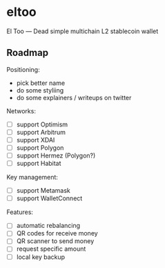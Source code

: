 # eltoo
El Too — Dead simple multichain L2 stablecoin wallet

## Roadmap

Positioning:
- pick better name
- do some styliing
- do some explainers / writeups on twitter

Networks:
- [ ] support Optimism
- [ ] support Arbitrum
- [ ] support XDAI
- [ ] support Polygon
- [ ] support Hermez (Polygon?)
- [ ] support Habitat

Key management:
- [ ] support Metamask
- [ ] support WalletConnect

Features:
- [ ] automatic rebalancing
- [ ] QR codes for receive money
- [ ] QR scanner to send money
- [ ] request specific amount
- [ ] local key backup
